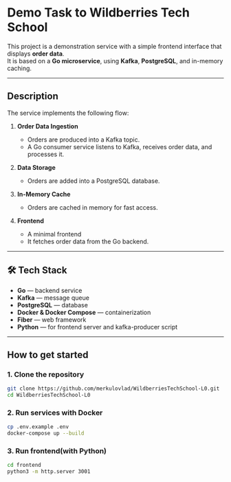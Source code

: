 # Demo Task to Wildberries Tech School

This project is a demonstration service with a simple frontend interface that displays **order data**.  
It is based on a **Go microservice**, using **Kafka**, **PostgreSQL**, and in-memory caching.

---

##  Description

The service implements the following flow:

1. **Order Data Ingestion**
    - Orders are produced into a Kafka topic.
    - A Go consumer service listens to Kafka, receives order data, and processes it.

2. **Data Storage**
    - Orders are added into a PostgreSQL database. 

3. **In-Memory Cache**
    - Orders are cached in memory for fast access.

4. **Frontend**
    - A minimal frontend
    - It fetches order data from the Go backend.
---

## 🛠️ Tech Stack

- **Go** — backend service
- **Kafka** — message queue
- **PostgreSQL** — database
- **Docker & Docker Compose** — containerization
- **Fiber** — web framework
- **Python** — for frontend server and kafka-producer script

---

## How to get started 

### 1. Clone the repository
```bash
git clone https://github.com/merkulovlad/WildberriesTechSchool-L0.git
cd WildberriesTechSchool-L0
```
### 2. Run services with Docker
```bash
cp .env.example .env
docker-compose up --build
```
### 3. Run frontend(with Python)
```bash
cd frontend
python3 -m http.server 3001
```